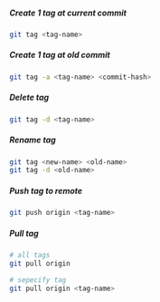 ##### Create 1 tag at current commit	

```bash
git tag <tag-name>
```

##### Create 1 tag at old commit

```bash
git tag -a <tag-name> <commit-hash>
```

##### Delete tag

```bash
git tag -d <tag-name>
```

##### Rename tag

```bash
git tag <new-name> <old-name>
git tag -d <old-name>
```


##### Push tag to remote

```bash
git push origin <tag-name>
```

##### Pull tag

```bash
# all tags
git pull origin

# sepecify tag
git pull origin <tag-name>
```
